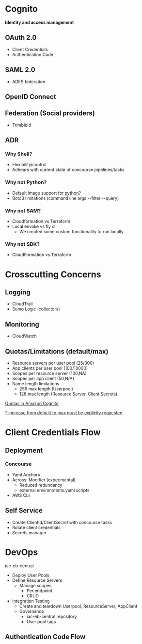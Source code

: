 # Cognito 
**Identity and access management**
## OAuth 2.0
- Client Credentials 
- Authentication Code
## SAML 2.0
- ADFS federation
## OpenID Connect
## Federation (Social providers)
- TrimbleId


## ADR
### Why Shell?
- Flexibility/control
- Adhears with current state of concourse pipelines/tasks

### Why not Python?
- Default image support for python?
- Boto3 limitations (command line args --filter --query)

### Why not SAM?
- Cloudformation vs Terraform
- Local envoke vs fly cli
    - We created some custom functionality to run locally

### Why not SDK?
- CloudFormation vs Terraform

# Crosscutting Concerns
## Logging
- CloudTrail 
- Sumo Logic (collectors)
## Monitoring
- CloudWatch

## Quotas/Limitations (default/max)
- Resource servers per user pool (25/300)
- App clients per user pool (100/10000)
- Scopes per resource server (100,NA)
- Scopes per app client (50,N/A)
- Name length limitations
    - 256 max length (Userpool)
    - 128 max length (Resource Server, Client Secrets)

[Quotas in Amazon Cognito](https://docs.aws.amazon.com/cognito/latest/developerguide/limits.html)

[* increase from default to max must be explicity requested](https://console.aws.amazon.com/support/home#/case/create?issueType=service-limit-increase)


# Client Credentials Flow

## Deployment
### Concourse
- Yaml Anchors
- Across: Modifier (experimental)
    - Reduced redundancy 
    - external environments.yaml scripts
- AWS CLI

## Self Service
- Create ClientId/ClientSecret with concourse tasks
- Rotate client credentials
- Secrets manager


# DevOps
iac-eb-central
- Deploy User Pools
- Define Resource Servers
    - Manage scopes
        - Per endpoint 
        - CRUD
- Integration Testing
    - Create and teardown Userpool, ResourceServer, AppClient
    - Governance
        - iac-eb-central repository
        - User pool tags


## Authentication Code Flow